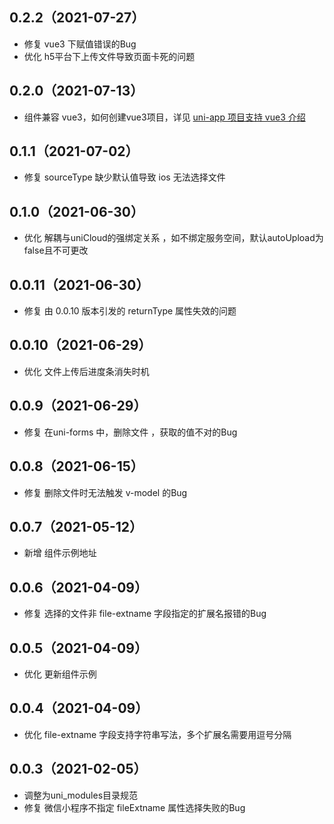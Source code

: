 ## 0.2.2（2021-07-27）
- 修复 vue3 下赋值错误的Bug
- 优化 h5平台下上传文件导致页面卡死的问题
## 0.2.0（2021-07-13）
- 组件兼容 vue3，如何创建vue3项目，详见 [uni-app 项目支持 vue3 介绍](https://ask.dcloud.net.cn/article/37834)
## 0.1.1（2021-07-02）
- 修复 sourceType 缺少默认值导致 ios 无法选择文件
## 0.1.0（2021-06-30）
- 优化 解耦与uniCloud的强绑定关系 ，如不绑定服务空间，默认autoUpload为false且不可更改
## 0.0.11（2021-06-30）
- 修复 由 0.0.10 版本引发的 returnType 属性失效的问题
## 0.0.10（2021-06-29）
- 优化 文件上传后进度条消失时机
## 0.0.9（2021-06-29）
- 修复 在uni-forms 中，删除文件 ，获取的值不对的Bug
## 0.0.8（2021-06-15）
- 修复 删除文件时无法触发 v-model 的Bug
## 0.0.7（2021-05-12）
- 新增 组件示例地址
## 0.0.6（2021-04-09）
- 修复 选择的文件非 file-extname 字段指定的扩展名报错的Bug
## 0.0.5（2021-04-09）
- 优化 更新组件示例
## 0.0.4（2021-04-09）
- 优化 file-extname 字段支持字符串写法，多个扩展名需要用逗号分隔
## 0.0.3（2021-02-05）
- 调整为uni_modules目录规范
- 修复 微信小程序不指定 fileExtname 属性选择失败的Bug
